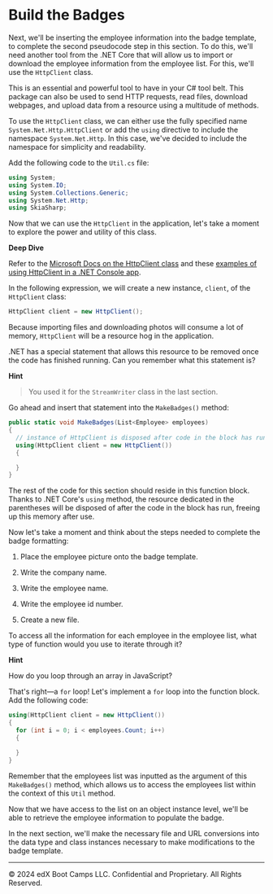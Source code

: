 # Build the Badges

Next, we'll be inserting the employee information into the badge template, to complete the second pseudocode step in this section. To do this, we'll need another tool from the .NET Core that will allow us to import or download the employee information from the employee list. For this, we'll use the `HttpClient` class.

This is an essential and powerful tool to have in your C# tool belt. This package can also be used to send HTTP requests, read files, download webpages, and upload data from a resource using a multitude of methods.

To use the `HttpClient` class, we can either use the fully specified name `System.Net.Http.HttpClient` or add the `using` directive to include the namespace `System.Net.Http`. In this case, we've decided to include the namespace for simplicity and readability.

Add the following code to the `Util.cs` file:

```cs
using System;
using System.IO;
using System.Collections.Generic;
using System.Net.Http;
using SkiaSharp;
```

Now that we can use the `HttpClient` in the application, let's take a moment to explore the power and utility of this class.

**Deep Dive**

Refer to the [Microsoft Docs on the HttpClient class](https://docs.microsoft.com/en-us/dotnet/api/system.net.http.httpclient?view=net-6.0) and these [examples of using HttpClient in a .NET Console app](https://zetcode.com/csharp/httpclient/).

In the following expression, we will create a new instance, `client`, of the `HttpClient` class:

```cs
HttpClient client = new HttpClient();
```

Because importing files and downloading photos will consume a lot of memory, `HttpClient` will be a resource hog in the application.

.NET has a special statement that allows this resource to be removed once the code has finished running. Can you remember what this statement is?

**Hint**

> You used it for the `StreamWriter` class in the last section.
  
Go ahead and insert that statement into the `MakeBadges()` method:

```cs
public static void MakeBadges(List<Employee> employees)
{
  // instance of HttpClient is disposed after code in the block has run
  using(HttpClient client = new HttpClient())
  {

  }
}
```

The rest of the code for this section should reside in this function block. Thanks to .NET Core's `using` method, the resource dedicated in the parentheses will be disposed of after the code in the block has run, freeing up this memory after use.

Now let's take a moment and think about the steps needed to complete the badge formatting:

1. Place the employee picture onto the badge template.

2. Write the company name.

3. Write the employee name.

4. Write the employee id number.

5. Create a new file.

To access all the information for each employee in the employee list, what type of function would you use to iterate through it?

**Hint**

How do you loop through an array in JavaScript?

That's right—a `for` loop! Let's implement a `for` loop into the function block. Add the following code:

```cs
using(HttpClient client = new HttpClient())
{
  for (int i = 0; i < employees.Count; i++)
  {

  }
}
```

Remember that the employees list was inputted as the argument of this `MakeBadges()` method, which allows us to access the employees list within the context of this `Util` method.

Now that we have access to the list on an object instance level, we'll be able to retrieve the employee information to populate the badge.

In the next section, we'll make the necessary file and URL conversions into the data type and class instances necessary to make modifications to the badge template.

---
© 2024 edX Boot Camps LLC. Confidential and Proprietary. All Rights Reserved.